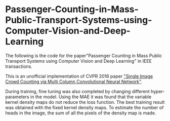 # Passenger-Counting-in-Mass-Public-Transport-Systems-using-Computer-Vision-and-Deep-Learning


The following is the code for the paper"Passenger Counting in Mass Public Transport Systems using Computer Vision and Deep Learning" in IEEE transactions.


This is an unofficial implementation of CVPR 2016 paper ["Single Image Crowd Counting via Multi Column Convolutional Neural Network"](http://www.cv-foundation.org/openaccess/content_cvpr_2016/papers/Zhang_Single-Image_Crowd_Counting_CVPR_2016_paper.pdf).

During training, fine tuning was also completed by changing different hyper-parameters in the model. Using the MAE it was found that the variable kernel density maps do not reduce the loss function. The best training result was obtained with the fixed kernel density maps. To estimate the number of heads in the image, the sum of all the pixels of the density map is made.

